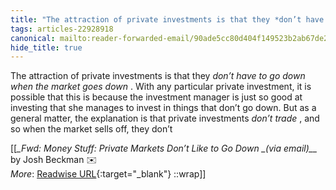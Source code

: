 ```yaml
---
title: "The attraction of private investments is that they *don’t have ..."
tags: articles-22928918
canonical: mailto:reader-forwarded-email/90ade5cc80d404f149523b2ab67de266
hide_title: true
---
```


The attraction of private investments is that they *don’t have to go down when the market goes down* . With any particular private investment, it is possible that this is because the investment manager is just so good at investing that she manages to invest in things that don’t go down. But as a general matter, the explanation is that private investments *don’t trade* , and so when the market sells off, they don’t


[[<cite>_Fwd: Money Stuff: Private Markets Don’t Like to Go Down _(via email)__</cite> by Josh Beckman ✉️<br>
_More_: [Readwise URL](https://readwise.io/open/450227275){:target="_blank"}
::wrap]]